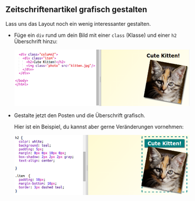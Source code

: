 ## Zeitschriftenartikel grafisch gestalten

Lass uns das Layout noch ein wenig interessanter gestalten. 

+ Füge ein `div` rund um dein Bild mit einer `class` (Klasse) und einer `h2` Überschrift hinzu:

	![screenshot](images/magazine-item.png)

+ Gestalte jetzt den Posten und die Überschrift grafisch. 

	Hier ist ein Beispiel, du kannst aber gerne Veränderungen vornehmen:

	![screenshot](images/magazine-item-style.png)

